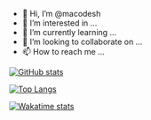 - 👋 Hi, I’m @macodesh
- 👀 I’m interested in ...
- 🌱 I’m currently learning ...
- 💞️ I’m looking to collaborate on ...
- 📫 How to reach me ...

<!---
macodesh/macodesh is a ✨ special ✨ repository because its `README.md` (this file) appears on your GitHub profile.
You can click the Preview link to take a look at your changes.
--->

[![GitHub stats](https://github-readme-stats.vercel.app/api?username=macodesh&count_private=true&show_icons=true&theme=react&bg_color=00000000&hide_border=true&rank_icon=github)](https://github.com/anuraghazra/github-readme-stats)

[![Top Langs](https://github-readme-stats.vercel.app/api/top-langs/?username=macodesh&theme=react&bg_color=00000000&hide_border=true&layout=donut)](https://github.com/anuraghazra/github-readme-stats)

[![Wakatime stats](https://github-readme-stats.vercel.app/api/wakatime?username=macodesh&layout=compact&theme=react&bg_color=00000000&hide_border=true)](https://github.com/anuraghazra/github-readme-stats)
